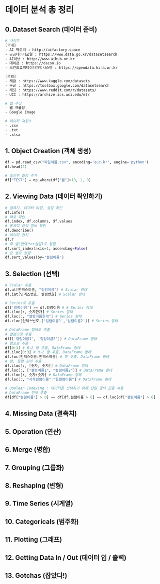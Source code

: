 # 데이터 분석 총 정리

## 0. Dataset Search (데이터 준비)

```bash
# 사이트
[국내]
- AI 팩토리 : http://aifactory.space
- 공공데이터포털 : https://www.data.go.kr/datasetsearch
- AI허브 : http://www.aihub.or.kr
- 데이콘 : https://dacon.io
- 보건의료빅데이터개방시스템 : https://opendata.hira.or.kr

[국외]
- 캐글 : https://www.kaggle.com/datasets
- 구글 : https://toolbox.google.com/datasetsearch
- 레딧 : https://www.reddit.com/r/datasets/
- UCI : https://archive.ics.uci.edu/ml/

# 웹 수집
- 웹 크롤링
- Google Image

# 데이터 저장소
- .csv
- .txt
- .xlsx
```



## 1. Object Creation (객체 생성)

```python
df = pd.read_csv("파일이름.csv", encoding='euc-kr', engine='python')
df.head(2)

# 조건부 컬럼 추가
df["TEST"] = np.where(df["월"]>10, 1, 0)
```



## 2. Viewing Data (데이터 확인하기)

```python
# 결측치, 데이터 타입, 컬럼 확인
df.info()
# 따로 확인
df.index, df.columns, df.values
# 통계적 요약 정보 확인
df.describe()
# 데이터 전치
df.T
# 축 별(인덱스or컬럼)로 정렬
df.sort_index(axis=1, ascending=False)
# 값 별로 정렬
df.sort_values(by='컬럼이름')
```



## 3. Selection (선택)

```python
# Scalar 추출
df.at[인덱스이름, "컬럼이름"] # Scalar 형태
df.iat[인덱스번호, 컬럼번호] # Scalar 형태

# Series로 추출
df['컬럼이름'] == df.컬럼이름 # # Series 형태
df.iloc[:, 숫자한개] # Series 형태
df.loc[:, "컬럼이름한개"] # Series 형태
df.iloc[인덱스번호,['컬럼이름1','컬럼이름2']] # Series 형태

# DataFrame 형태로 추출
# 컬럼으로 추출
df[['컬럼이름1', '컬럼이름2']] # DataFrame 형태
# 행으로 추출
df[0:3] # 0~2 행 추출, DataFrame 형태
df.iloc[0:3] # 0~2 행 추출, DataFrame 형태
df.loc[인덱스이름:인덱스이름] # 행 추출, DataFrame 형태
# 행, 컬럼 같이 추출
df.iloc[:, [숫자, 숫자]] # DataFrame 형태
df.loc[:, ["컬럼이름1", "컬럼이름2"]] # DataFrame 형태
df.iloc[:, 숫자:숫자] # DataFrame 형태
df.loc[:, "시작컬럼이름":"끝컬럼이름"] # DataFrame 형태
               
# Boolean Indexing : 데이터를 선택하기 위해 단일 열의 값을 사용
# DataFrame 전체 추출
df[df["컬럼이름"] > 0] == df[df.컬럼이름 > 0] == df.loc[df["컬럼이름"] > 0] 
```



## 4. Missing Data (결측치)



## 5. Operation (연산)



## 6. Merge (병합)



## 7. Grouping (그룹화)



## 8. Reshaping (변형)



## 9. Time Series (시계열)

## 10. Categoricals (범주화)

## 11. Plotting (그래프)

## 12. Getting Data In / Out (데이터 입 / 출력)

## 13. Gotchas (잡았다!)

